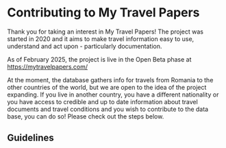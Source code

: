 # Contributing to My Travel Papers

Thank you for taking an interest in My Travel Papers! The project was started in 2020 and it aims to make travel information easy to use, understand and act upon - particularly documentation.

As of February 2025, the project is live in the Open Beta phase at https://mytravelpapers.com/

At the moment, the database gathers info for travels from Romania to the other countries of the world, but we are open to the idea of the project expanding. If you live in another country, you have a different nationality or you have access to credible and up to date information about travel documents and travel conditions and you wish to contribute to the data base, you can do so! Please check out the steps below.

## Guidelines

